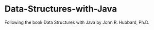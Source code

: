 # Data-Structures-with-Java
Following the book Data Structures with Java by  John R. Hubbard, Ph.D.
